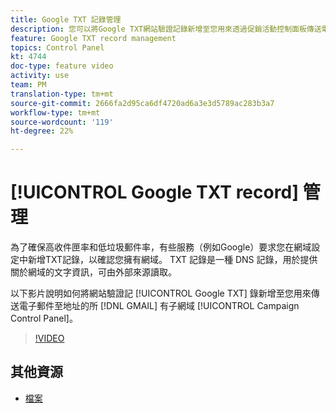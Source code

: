 ```yaml
---
title: Google TXT 記錄管理
description: 您可以將Google TXT網站驗證記錄新增至您用來透過促銷活動控制面板傳送電子郵件至GMAIL位址的所有子網域。
feature: Google TXT record management
topics: Control Panel
kt: 4744
doc-type: feature video
activity: use
team: PM
translation-type: tm+mt
source-git-commit: 2666fa2d95ca6df4720ad6a3e3d5789ac283b3a7
workflow-type: tm+mt
source-wordcount: '119'
ht-degree: 22%

---
```



# [!UICONTROL Google TXT record] 管理

為了確保高收件匣率和低垃圾郵件率，有些服務（例如Google）要求您在網域設定中新增TXT記錄，以確認您擁有網域。 TXT 記錄是一種 DNS 記錄，用於提供關於網域的文字資訊，可由外部來源讀取。

以下影片說明如何將網站驗證記 [!UICONTROL Google TXT] 錄新增至您用來傳送電子郵件至地址的所 [!DNL GMAIL] 有子網域 [!UICONTROL Campaign Control Panel]。

>[!VIDEO](https://video.tv.adobe.com/v/32369?quality=12)

## 其他資源

* [檔案](https://docs.adobe.com/content/help/en/control-panel/using/subdomains-and-certificates/managing-txt-records.html)